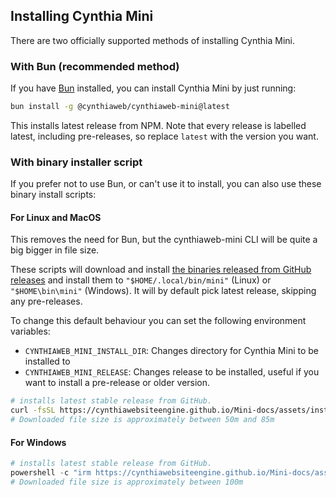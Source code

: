 ## Installing Cynthia Mini

There are two officially supported methods of installing Cynthia Mini.

### With Bun (recommended method)

If you have [Bun](https://bun.sh/) installed, you can install Cynthia Mini by just running:

```sh
bun install -g @cynthiaweb/cynthiaweb-mini@latest
```

This installs latest release from NPM. Note that every release is labelled latest, including pre-releases, so replace `latest` with the version you want.

### With binary installer script

If you prefer not to use Bun, or can't use it to install, you can also use these binary install scripts:

#### For Linux and MacOS

This removes the need for Bun, but the cynthiaweb-mini CLI will be quite a big bigger in file size.

These scripts will download and install [the binaries released from GitHub releases](https://github.com/CynthiaWebsiteEngine/Mini/releases)
and install them to `"$HOME/.local/bin/mini"` (Linux) or `"$HOME\bin\mini"` (Windows).
It will by default pick latest release, skipping any pre-releases.

To change this default behaviour you can set the following environment variables:

- `CYNTHIAWEB_MINI_INSTALL_DIR`: Changes directory for Cynthia Mini to be installed to
- `CYNTHIAWEB_MINI_RELEASE`: Changes release to be installed, useful if you want to install a pre-release or older version.

```bash
# installs latest stable release from GitHub.
curl -fsSL https://cynthiawebsiteengine.github.io/Mini-docs/assets/install.sh | bash
# Downloaded file size is approximately between 50m and 85m
```

#### For Windows

```powershell
# installs latest stable release from GitHub.
powershell -c "irm https://cynthiawebsiteengine.github.io/Mini-docs/assets/install.ps1 | iex"
# Downloaded file size is approximately between 100m
```
